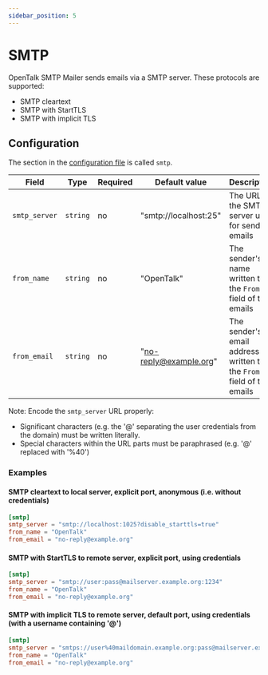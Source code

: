 ```yaml
---
sidebar_position: 5
---
```


# SMTP

OpenTalk SMTP Mailer sends emails via a SMTP server. These protocols are supported:

- SMTP cleartext
- SMTP with StartTLS
- SMTP with implicit TLS

## Configuration

The section in the [configuration file](configuration.md) is called `smtp`.

| Field         | Type     | Required | Default value          | Description                                                          |
| ------------- | -------- | -------- | ---------------------- | -------------------------------------------------------------------- |
| `smtp_server` | `string` | no       | "smtp://localhost:25"  | The URL of the SMTP server used for sending emails                   |
| `from_name`   | `string` | no       | "OpenTalk"             | The sender's name written to the `From` field of the emails          |
| `from_email`  | `string` | no       | "no-reply@example.org" | The sender's email address written to the `From` field of the emails |

Note: Encode the `smtp_server` URL properly:

- Significant characters (e.g. the '@' separating the user credentials from the domain) must be written literally.
- Special characters within the URL parts must be paraphrased (e.g. '@' replaced with '%40')

### Examples

#### SMTP cleartext to local server, explicit port, anonymous (i.e. without credentials)

```toml
[smtp]
smtp_server = "smtp://localhost:1025?disable_starttls=true"
from_name = "OpenTalk"
from_email = "no-reply@example.org"
```

#### SMTP with StartTLS to remote server, explicit port, using credentials

```toml
[smtp]
smtp_server = "smtp://user:pass@mailserver.example.org:1234"
from_name = "OpenTalk"
from_email = "no-reply@example.org"
```

#### SMTP with implicit TLS to remote server, default port, using credentials (with a username containing '@')

```toml
[smtp]
smtp_server = "smtps://user%40maildomain.example.org:pass@mailserver.example.org"
from_name = "OpenTalk"
from_email = "no-reply@example.org"
```
